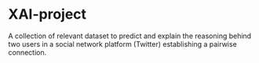 # XAI-project
A collection of relevant dataset to predict and explain the reasoning behind two users in a social network platform (Twitter) establishing a pairwise connection.
